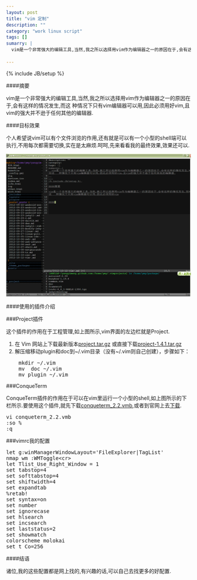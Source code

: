 ```yaml
---
layout: post
title: "vim 定制"
description: ""
category: "work linux script"
tags: []
sumarry: |
  vim是一个非常强大的编辑工具,当然,我之所以选择用vim作为编辑器之一的原因在于,会有这样的情况发生,而这   种情况下只有vim编辑器可以用,因此必须用好vim,且vim的强大并不逊于任何其他的编辑器.
  
---
```

{% include JB/setup %} 

####摘要

vim是一个非常强大的编辑工具,当然,我之所以选择用vim作为编辑器之一的原因在于,会有这样的情况发生,而这   种情况下只有vim编辑器可以用,因此必须用好vim,且vim的强大并不逊于任何其他的编辑器.



####目标效果

个人希望说vim可以有个文件浏览的作用,还有就是可以有一个小型的shell端可以执行,不用每次都需要切换,实在是太麻烦.呵呵,先来看看我的最终效果,效果还可以.

<img  src="/images/vim.png" alt="vim目标效果" class="text_image"/>


####使用的插件介绍


###Project插件

这个插件的作用在于工程管理,如上图所示,vim界面的左边栏就是Project.

1.  在 Vim 网站上下载最新版本[project.tar.gz](http://www.vim.org/scripts/script.php?script_id=69) 或直接下载[project-1.4.1.tar.gz](http://www.vim.org/scripts/download_script.php?src_id=6273) <br/>
2.  解压缩移动plugin和doc到~/.vim目录（没有~/.vim则自己创建），步骤如下：<br/>

<pre class="brush: js;">
    mkdir ~/.vim
    mv  doc ~/.vim
    mv plugin ~/.vim
</pre>


###ConqueTerm

ConqueTerm插件的作用在于可以在vim里运行一个小型的shell,如上图所示的下栏所示.要使用这个插件,就先下载[conqueterm_2.2.vmb](http://www.vim.org/scripts/download_script.php?src_id=16279),或者到官网上去[下载](http://www.vim.org/scripts/script.php?script_id=2771).



<pre class="brush: js;">
vi conqueterm_2.2.vmb 
:so % 
:q 
</pre>



###vimrc我的配置

<pre class="brush: js;">
let g:winManagerWindowLayout='FileExplorer|TagList'
nmap wm :WMToggle&lt;cr&gt;
let Tlist_Use_Right_Window = 1
set tabstop=4
set softtabstop=4
set shiftwidth=4
set expandtab
%retab!
set syntax=on
set number
set ignorecase
set hlsearch
set incsearch
set laststatus=2
set showmatch
colorscheme molokai
set t_Co=256
</pre>


####结语

诸位,我的这些配置都是网上找的,有兴趣的话,可以自己去找更多的好配置.






















